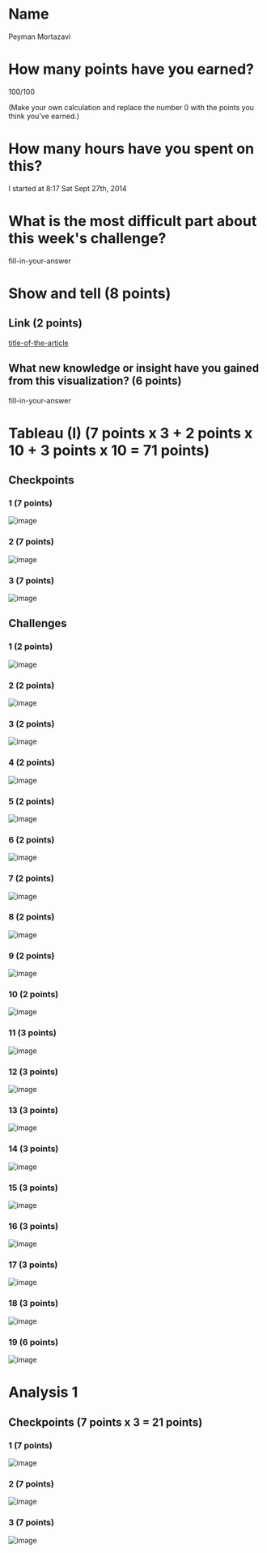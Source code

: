 # Name

Peyman Mortazavi

# How many points have you earned?

100/100

(Make your own calculation and replace the number 0 with the points you think you've earned.)

# How many hours have you spent on this?

I started at 8:17 Sat Sept 27th, 2014

# What is the most difficult part about this week's challenge?

fill-in-your-answer

# Show and tell (8 points)

## Link (2 points)

[title-of-the-article](http://link-to-an-interesting-visualization-involving-a-map)

## What new knowledge or insight have you gained from this visualization? (6 points)

fill-in-your-answer

# Tableau (I) (7 points x 3 + 2 points x 10 + 3 points x 10 = 71 points)

## Checkpoints

### 1 (7 points)

![image](https://dl.dropboxusercontent.com/u/44502811/big%20data%20screenshots/Week%205/a.chk1.png)

### 2 (7 points)

![image](https://dl.dropboxusercontent.com/u/44502811/big%20data%20screenshots/Week%205/a.chk2.png)

### 3 (7 points)

![image](https://dl.dropboxusercontent.com/u/44502811/big%20data%20screenshots/Week%205/a.chk3.png)

## Challenges

### 1 (2 points)

![image](https://dl.dropboxusercontent.com/u/44502811/big%20data%20screenshots/Week%205/a.chl1.png)

### 2 (2 points)

![image](https://dl.dropboxusercontent.com/u/44502811/big%20data%20screenshots/Week%205/a.chl2.png)

### 3 (2 points)

![image](https://dl.dropboxusercontent.com/u/44502811/big%20data%20screenshots/Week%205/a.chl3.png)

### 4 (2 points)

![image](https://dl.dropboxusercontent.com/u/44502811/big%20data%20screenshots/Week%205/a.chl4.png)

### 5 (2 points)

![image](https://dl.dropboxusercontent.com/u/44502811/big%20data%20screenshots/Week%205/a.chl5.png)

### 6 (2 points)

![image](https://dl.dropboxusercontent.com/u/44502811/big%20data%20screenshots/Week%205/a.chl6.png)

### 7 (2 points)

![image](https://dl.dropboxusercontent.com/u/44502811/big%20data%20screenshots/Week%205/a.chl7.png)

### 8 (2 points)

![image](https://dl.dropboxusercontent.com/u/44502811/big%20data%20screenshots/Week%205/a.chl8.png)

### 9 (2 points)

![image](https://dl.dropboxusercontent.com/u/44502811/big%20data%20screenshots/Week%205/a.chl9.png)

### 10 (2 points)

![image](https://dl.dropboxusercontent.com/u/44502811/big%20data%20screenshots/Week%205/a.chl10.png)

### 11 (3 points)

![image](https://dl.dropboxusercontent.com/u/44502811/big%20data%20screenshots/Week%205/a.chl11.png)

### 12 (3 points)

![image](https://dl.dropboxusercontent.com/u/44502811/big%20data%20screenshots/Week%205/a.chl12.png)

### 13 (3 points)

![image](https://dl.dropboxusercontent.com/u/44502811/big%20data%20screenshots/Week%205/a.chl13.png)

### 14 (3 points)

![image](https://dl.dropboxusercontent.com/u/44502811/big%20data%20screenshots/Week%205/a.chl14.png)

### 15 (3 points)

![image](https://dl.dropboxusercontent.com/u/44502811/big%20data%20screenshots/Week%205/a.chl15.png)

### 16 (3 points)

![image](https://dl.dropboxusercontent.com/u/44502811/big%20data%20screenshots/Week%205/a.chl16.png)

### 17 (3 points)

![image](https://dl.dropboxusercontent.com/u/44502811/big%20data%20screenshots/Week%205/a.chl17.png)

### 18 (3 points)

![image](https://dl.dropboxusercontent.com/u/44502811/big%20data%20screenshots/Week%205/a.chl18.png)

### 19 (6 points)

![image](https://dl.dropboxusercontent.com/u/44502811/big%20data%20screenshots/Week%205/a.chl19.png)



# Analysis 1

## Checkpoints (7 points x 3 = 21 points)

### 1 (7 points)

![image](image.png?raw=true)

### 2 (7 points)

![image](image.png?raw=true)

### 3 (7 points)

![image](image.png?raw=true)
